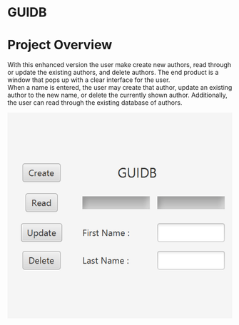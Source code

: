 # GUIDB
<h1>Project Overview</h1>
<p>With this enhanced version the user make create new authors, read through or update the existing authors, and delete authors. The end product is a window that pops up with a clear interface for the user. <br/> When a name is entered, the user may create that author, update an existing author to the new name, or delete the currently shown author. Additionally, the user can read through the existing database of authors.</p>
<img src="GUIDB.gif" />
